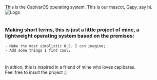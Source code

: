 This is the CapivarOS operating system.
This is our mascot, Gapy, say hi. ![Logo](https://github.com/r0bertinho/capivarOS/assets/112725039/e4619a98-da3f-4db4-b4b5-1d6316e7bdd4)

# 

### Making short terms, this is just a little project of mine, a lightweight operating system based on the premises:
```
- Make the most simplistic O.S. I can imagine;
- Add some things I find cool;
```

# 

In atition, this is inspired in a friend of mine who loves capibaras.<br>
Feel free to insult the project :)